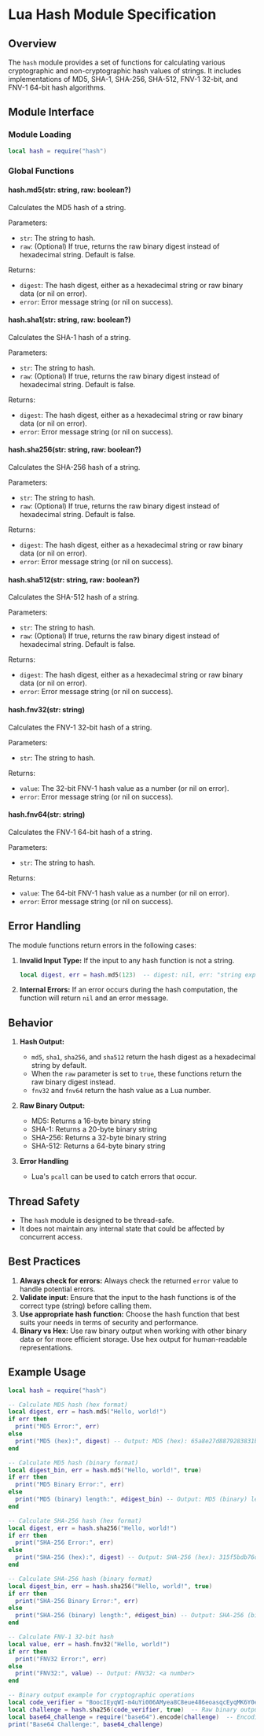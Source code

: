 # Lua Hash Module Specification

## Overview

The `hash` module provides a set of functions for calculating various cryptographic and non-cryptographic hash values of strings. It includes implementations of MD5, SHA-1, SHA-256, SHA-512, FNV-1 32-bit, and FNV-1 64-bit hash algorithms.

## Module Interface

### Module Loading

```lua
local hash = require("hash")
```

### Global Functions

#### hash.md5(str: string, raw: boolean?)

Calculates the MD5 hash of a string.

Parameters:

- `str`: The string to hash.
- `raw`: (Optional) If true, returns the raw binary digest instead of hexadecimal string. Default is false.

Returns:

- `digest`: The hash digest, either as a hexadecimal string or raw binary data (or nil on error).
- `error`: Error message string (or nil on success).

#### hash.sha1(str: string, raw: boolean?)

Calculates the SHA-1 hash of a string.

Parameters:

- `str`: The string to hash.
- `raw`: (Optional) If true, returns the raw binary digest instead of hexadecimal string. Default is false.

Returns:

- `digest`: The hash digest, either as a hexadecimal string or raw binary data (or nil on error).
- `error`: Error message string (or nil on success).

#### hash.sha256(str: string, raw: boolean?)

Calculates the SHA-256 hash of a string.

Parameters:

- `str`: The string to hash.
- `raw`: (Optional) If true, returns the raw binary digest instead of hexadecimal string. Default is false.

Returns:

- `digest`: The hash digest, either as a hexadecimal string or raw binary data (or nil on error).
- `error`: Error message string (or nil on success).

#### hash.sha512(str: string, raw: boolean?)

Calculates the SHA-512 hash of a string.

Parameters:

- `str`: The string to hash.
- `raw`: (Optional) If true, returns the raw binary digest instead of hexadecimal string. Default is false.

Returns:

- `digest`: The hash digest, either as a hexadecimal string or raw binary data (or nil on error).
- `error`: Error message string (or nil on success).

#### hash.fnv32(str: string)

Calculates the FNV-1 32-bit hash of a string.

Parameters:

- `str`: The string to hash.

Returns:

- `value`: The 32-bit FNV-1 hash value as a number (or nil on error).
- `error`: Error message string (or nil on success).

#### hash.fnv64(str: string)

Calculates the FNV-1 64-bit hash of a string.

Parameters:

- `str`: The string to hash.

Returns:

- `value`: The 64-bit FNV-1 hash value as a number (or nil on error).
- `error`: Error message string (or nil on success).

## Error Handling

The module functions return errors in the following cases:

1. **Invalid Input Type:** If the input to any hash function is not a string.

    ```lua
    local digest, err = hash.md5(123)  -- digest: nil, err: "string expected"
    ```

2. **Internal Errors:** If an error occurs during the hash computation, the function will return `nil` and an error
   message.

## Behavior

1. **Hash Output:**
   - `md5`, `sha1`, `sha256`, and `sha512` return the hash digest as a hexadecimal string by default.
   - When the `raw` parameter is set to `true`, these functions return the raw binary digest instead.
   - `fnv32` and `fnv64` return the hash value as a Lua number.

2. **Raw Binary Output:**
   - MD5: Returns a 16-byte binary string
   - SHA-1: Returns a 20-byte binary string
   - SHA-256: Returns a 32-byte binary string
   - SHA-512: Returns a 64-byte binary string

3. **Error Handling**
   - Lua's `pcall` can be used to catch errors that occur.

## Thread Safety

- The `hash` module is designed to be thread-safe.
- It does not maintain any internal state that could be affected by concurrent access.

## Best Practices

1. **Always check for errors:** Always check the returned `error` value to handle potential errors.
2. **Validate input:** Ensure that the input to the hash functions is of the correct type (string) before calling them.
3. **Use appropriate hash function:** Choose the hash function that best suits your needs in terms of security and performance.
4. **Binary vs Hex:** Use raw binary output when working with other binary data or for more efficient storage. Use hex output for human-readable representations.

## Example Usage

```lua
local hash = require("hash")

-- Calculate MD5 hash (hex format)
local digest, err = hash.md5("Hello, world!")
if err then
  print("MD5 Error:", err)
else
  print("MD5 (hex):", digest) -- Output: MD5 (hex): 65a8e27d8879283831b664bd8b7f0ad4
end

-- Calculate MD5 hash (binary format)
local digest_bin, err = hash.md5("Hello, world!", true)
if err then
  print("MD5 Binary Error:", err)
else
  print("MD5 (binary) length:", #digest_bin) -- Output: MD5 (binary) length: 16
end

-- Calculate SHA-256 hash (hex format)
local digest, err = hash.sha256("Hello, world!")
if err then
  print("SHA-256 Error:", err)
else
  print("SHA-256 (hex):", digest) -- Output: SHA-256 (hex): 315f5bdb76d078c43b8ac0064e4a0164612b1fce77c869345bfc94c75894edd3
end

-- Calculate SHA-256 hash (binary format)
local digest_bin, err = hash.sha256("Hello, world!", true)
if err then
  print("SHA-256 Binary Error:", err)
else
  print("SHA-256 (binary) length:", #digest_bin) -- Output: SHA-256 (binary) length: 32
end

-- Calculate FNV-1 32-bit hash
local value, err = hash.fnv32("Hello, world!")
if err then
  print("FNV32 Error:", err)
else
  print("FNV32:", value) -- Output: FNV32: <a number>
end

-- Binary output example for cryptographic operations
local code_verifier = "BoocIEyqWI-m4uYi006AMyea8C8eue486eoasqcEyqMK6Y0eMOcCAWCkW8a266gq"
local challenge = hash.sha256(code_verifier, true)  -- Raw binary output
local base64_challenge = require("base64").encode(challenge)  -- Encoding binary output as base64
print("Base64 Challenge:", base64_challenge)
```